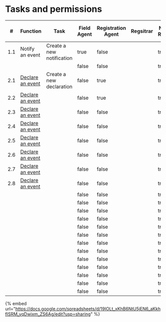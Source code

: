 # Tasks and permissions

<table><thead><tr><th>#</th><th>Function</th><th>Task</th><th data-type="checkbox">Field Agent</th><th data-type="checkbox">Registration Agent</th><th>Regsitrar</th><th data-type="checkbox">National Registrar</th><th data-type="checkbox">Local System Admin</th><th data-type="checkbox">National System Admin</th><th data-type="checkbox">Performance Manager</th></tr></thead><tbody><tr><td>1.1</td><td>Notify an event</td><td>Create a new notification</td><td>true</td><td>false</td><td></td><td>true</td><td>false</td><td>false</td><td>false</td></tr><tr><td></td><td></td><td></td><td>false</td><td>false</td><td></td><td>true</td><td>false</td><td>false</td><td>false</td></tr><tr><td>2.1</td><td><a href="functional-architecture/core-functions/declare-an-event.md">Declare an event</a></td><td>Create a new declaration</td><td>false</td><td>true</td><td></td><td>true</td><td>false</td><td>false</td><td>false</td></tr><tr><td>2.2</td><td><a href="functional-architecture/core-functions/declare-an-event.md">Declare an event</a></td><td></td><td>false</td><td>true</td><td></td><td>true</td><td>false</td><td>false</td><td>false</td></tr><tr><td>2.3</td><td><a href="functional-architecture/core-functions/declare-an-event.md">Declare an event</a></td><td></td><td>false</td><td>false</td><td></td><td>true</td><td>false</td><td>false</td><td>false</td></tr><tr><td>2.4</td><td><a href="functional-architecture/core-functions/declare-an-event.md">Declare an event</a></td><td></td><td>false</td><td>false</td><td></td><td>true</td><td>false</td><td>false</td><td>false</td></tr><tr><td>2.5</td><td><a href="functional-architecture/core-functions/declare-an-event.md">Declare an event</a></td><td></td><td>false</td><td>false</td><td></td><td>true</td><td>false</td><td>false</td><td>false</td></tr><tr><td>2.6</td><td><a href="functional-architecture/core-functions/declare-an-event.md">Declare an event</a></td><td></td><td>false</td><td>false</td><td></td><td>true</td><td>false</td><td>false</td><td>false</td></tr><tr><td>2.7</td><td><a href="functional-architecture/core-functions/declare-an-event.md">Declare an event</a></td><td></td><td>false</td><td>false</td><td></td><td>true</td><td>false</td><td>false</td><td>false</td></tr><tr><td>2.8</td><td><a href="functional-architecture/core-functions/declare-an-event.md">Declare an event</a></td><td></td><td>false</td><td>false</td><td></td><td>true</td><td>false</td><td>false</td><td>false</td></tr><tr><td></td><td></td><td></td><td>false</td><td>false</td><td></td><td>true</td><td>false</td><td>false</td><td>false</td></tr><tr><td></td><td></td><td></td><td>false</td><td>false</td><td></td><td>true</td><td>false</td><td>false</td><td>false</td></tr><tr><td></td><td></td><td></td><td>false</td><td>false</td><td></td><td>true</td><td>false</td><td>false</td><td>false</td></tr><tr><td></td><td></td><td></td><td>false</td><td>false</td><td></td><td>true</td><td>false</td><td>false</td><td>false</td></tr><tr><td></td><td></td><td></td><td>false</td><td>false</td><td></td><td>true</td><td>false</td><td>false</td><td>false</td></tr><tr><td></td><td></td><td></td><td>false</td><td>false</td><td></td><td>true</td><td>false</td><td>false</td><td>false</td></tr><tr><td></td><td></td><td></td><td>false</td><td>false</td><td></td><td>true</td><td>false</td><td>false</td><td>false</td></tr><tr><td></td><td></td><td></td><td>false</td><td>false</td><td></td><td>true</td><td>false</td><td>false</td><td>false</td></tr><tr><td></td><td></td><td></td><td>false</td><td>false</td><td></td><td>true</td><td>false</td><td>false</td><td>false</td></tr><tr><td></td><td></td><td></td><td>false</td><td>false</td><td></td><td>true</td><td>false</td><td>false</td><td>false</td></tr><tr><td></td><td></td><td></td><td>false</td><td>false</td><td></td><td>true</td><td>false</td><td>false</td><td>false</td></tr><tr><td></td><td></td><td></td><td>false</td><td>false</td><td></td><td>true</td><td>false</td><td>false</td><td>false</td></tr><tr><td></td><td></td><td></td><td>false</td><td>false</td><td></td><td>true</td><td>false</td><td>false</td><td>false</td></tr></tbody></table>









{% embed url="https://docs.google.com/spreadsheets/d/19IOLt_xKhB6NtU5jEN6_aKkhfISRM_yqDwixm_ZS6Ag/edit?usp=sharing" %}



